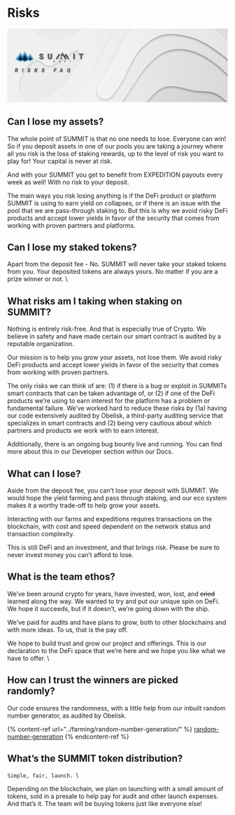 # Risks

![](../.gitbook/assets/risks-faq-masthead.jpg)

## Can I lose my assets? <a href="docs-internal-guid-a9913b50-7fff-cc10-39ab-3596e6286cd0" id="docs-internal-guid-a9913b50-7fff-cc10-39ab-3596e6286cd0"></a>

The whole point of SUMMIT is that no one needs to lose. Everyone can win! So if you deposit assets in one of our pools you are taking a journey where all you risk is the loss of staking rewards, up to the level of risk you want to play for!  Your capital is never at risk.  &#x20;

And with your SUMMIT you get to benefit from EXPEDITION payouts every week as well! With no risk to your deposit.

The main ways you risk losing anything is if the DeFi product or platform SUMMIT is using to earn yield on collapses, or if  there is an issue with the pool that we are pass-through staking to.   But this is why we avoid risky DeFi products and accept lower yields in favor of the security that comes from working with proven partners and platforms.

## Can I lose my staked tokens?

Apart from the deposit fee - No. SUMMIT will never take your staked tokens from you. Your deposited tokens are always yours. No matter if you are a prize winner or not.  \


## What risks am I taking when staking on SUMMIT?

Nothing is entirely risk-free.  And that is especially true of Crypto.   We believe in safety and have made certain our smart contract is audited by a reputable organization.&#x20;

Our mission is to help you grow your assets, not lose them.  We avoid risky DeFi products and accept lower yields in favor of the security that comes from working with proven partners.

The only risks we can think of are: (1) if there is a bug or exploit in SUMMITs smart contracts that can be taken advantage of, or (2) if one of the DeFi products we’re using to earn interest for the platform has a problem or fundamental failure. We’ve worked hard to reduce these risks by (1a) having our code extensively audited by Obelisk, a third-party auditing service that specializes in smart contracts and (2) being very cautious about which partners and products we work with to earn interest. &#x20;

Additionally, there is an ongoing bug bounty live and running. You can find more about this in our Developer section within our Docs. &#x20;

## What can I lose?

Aside from the deposit fee, you can’t lose your deposit with SUMMIT.  We would hope the yield farming and pass through staking, and our eco system makes it a worthy trade-off to help grow your assets.

Interacting with our farms and expeditions requires transactions on the  blockchain, with cost and speed dependent on the network status and transaction complexity. &#x20;

This is still DeFi and an investment, and that brings risk.  Please be sure to never invest money you can’t afford to lose.

## What is the team ethos?

We’ve been around crypto for years, have invested, won, lost, and ~~cried~~ learned along the way.  We wanted to try and put our unique spin on DeFi.  We hope it succeeds, but if it doesn’t, we’re going down with the ship.&#x20;

We’ve paid for audits and have plans to grow, both to other blockchains and with more ideas.  To us, that is the pay off.  &#x20;

We hope to build trust and grow our project and offerings.  This is our declaration to the DeFi space that we’re here and we hope you like what we have to offer.  \


## How can I trust the winners are picked randomly?

Our code ensures the randomness, with a little help from our inbuilt random number generator, as audited by Obelisk.&#x20;

{% content-ref url="../farming/random-number-generation/" %}
[random-number-generation](../farming/random-number-generation/)
{% endcontent-ref %}

## What’s the SUMMIT token distribution?

`Simple, fair, launch. `\


Depending on the blockchain, we plan on launching with a small amount of tokens, sold in a presale to help pay for audit and other launch expenses.  And that’s it.   The team will be buying tokens just like everyone else!
